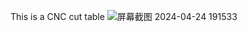 This is a CNC cut table
![屏幕截图 2024-04-24 191533](https://github.com/33dudu/CNC-monkey/assets/147245005/5b1b8376-d64d-4a81-95bc-e7ce867e3f2c)
